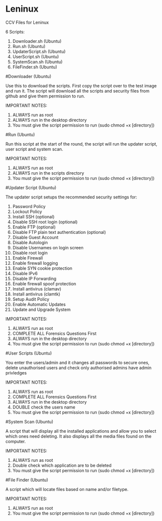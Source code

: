 # Leninux
CCV Files for Leninux

6 Scripts:

1) Downloader.sh (Ubuntu)
2) Run.sh (Ubuntu)
3) UpdaterScript.sh (Ubuntu)
4) UserScript.sh (Ubuntu)
5) SystemScan.sh (Ubuntu)
6) FileFinder.sh (Ubuntu)

#Downloader (Ubuntu)

Use this to download the scripts. First copy the script over to the test image and run it. The script will download all the scripts and security files from github and give them permission to run.

IMPORTANT NOTES:

1) ALWAYS run as root
2) ALWAYS run in the desktop directory
3) You must give the script permission to run (sudo chmod +x [directory])

#Run (Ubuntu)

Run this script at the start of the round, the script will run the updater script, user script and system scan.

IMPORTANT NOTES:

1) ALWAYS run as root
2) ALWAYS run in the scripts directory
3) You must give the script permission to run (sudo chmod +x [directory])

#Updater Script (Ubuntu)

The updater script setups the recommended security settings for:

1) Password Policy
2) Lockout Policy
3) Install SSH (optional)
4) Disable SSH root login (optional)
5) Enable FTP (optional)
6) Disable FTP plain text authentication (optional)
7) Disable Guest Account
8) Disable Autologin
9) Disable Usernames on login screen
10) Disable root login
11) Enable Firewall
12) Enable firewall logging
13) Enable SYN cookie protection
14) Disable IPv6
15) Disable IP Forwarding
16) Enable firewall spoof protection
17) Install antivirus (clamav)
18) Install antivirus (clamtk)
19) Setup Audit Policy
20) Enable Automatic Updates
21) Update and Upgrade System

IMPORTANT NOTES:

1) ALWAYS run as root
2) COMPLETE ALL Forensics Questions First
3) ALWAYS run in the desktop directory
4) You must give the script permission to run (sudo chmod +x [directory])

#User Scripts (Ubuntu)

You enter the users/admin and it changes all passwords to secure ones, delete unauthorised users and check only authorised admins have admin privledges 

IMPORTANT NOTES:

1) ALWAYS run as root
2) COMPLETE ALL Forensics Questions First
3) ALWAYS run in the desktop directory
4) DOUBLE check the users name
5) You must give the script permission to run (sudo chmod +x [directory])

#System Scan (Ubuntu)

A script that will display all the installed applications and allow you to select which ones need deleting. It also displays all the media files found on the computer.

IMPORTANT NOTES:

1) ALWAYS run as root
2) Double check which application are to be deleted
3) You must give the script permission to run (sudo chmod +x [directory])

#File Finder (Ubuntu)

A script which will locate files based on name and/or filetype. 

IMPORTANT NOTES:

1) ALWAYS run as root
2) You must give the script permission to run (sudo chmod +x [directory])
